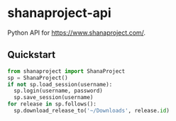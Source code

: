 # shanaproject-api

Python API for https://www.shanaproject.com/.

## Quickstart

```python
from shanaproject import ShanaProject
sp = ShanaProject()
if not sp.load_session(username):
  sp.login(username, password)
  sp.save_session(username)
for release in sp.follows():
  sp.download_release_to('~/Downloads', release.id)
```
